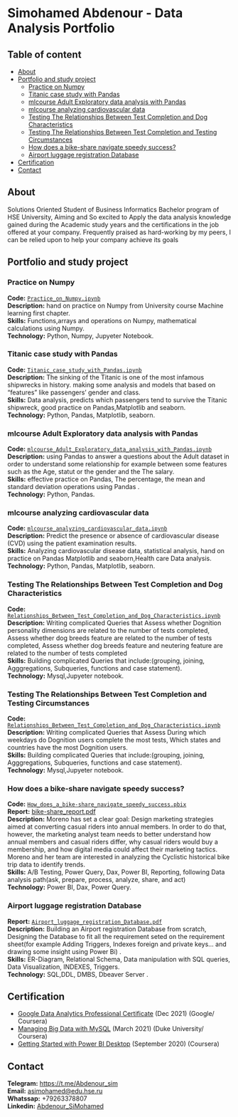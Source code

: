# Simohamed Abdenour - Data Analysis Portfolio
## Table of content
<!--Link-->
* [About](https://github.com/Abdenoursim/Data-analysis#about)
* [Portfolio and study project](https://github.com/Abdenoursim/Data-analysis#portfolio-project)
  * [Practice on Numpy](https://github.com/Abdenoursim/Data-analysis/edit/main/README.md#practice-on-numpy)
  * [Titanic case study with Pandas](https://github.com/Abdenoursim/Data-analysis/edit/main/README.md#titanic-case-study-with-pandas)
  * [mlcourse Adult Exploratory data analysis with Pandas](https://github.com/Abdenoursim/Data-analysis/edit/main/README.md#mlcourse-adult-exploratory-data-analysis-with-pandas)
  * [mlcourse analyzing cardiovascular data](https://github.com/Abdenoursim/Data-analysis/edit/main/README.md#mlcourse-analyzing-cardiovascular-data)
  * [Testing The Relationships Between Test Completion and Dog Characteristics](https://github.com/Abdenoursim/Data-analysis/edit/main/README.md#testing-the-relationships-between-test-completion-and-dog-characteristics)
  * [Testing The Relationships Between Test Completion and Testing Circumstances](https://github.com/Abdenoursim/Data-analysis/edit/main/README.md#testing-the-relationships-between-test-completion-and-testing-circumstances)
  * [How does a bike-share navigate speedy success?](https://github.com/Abdenoursim/Data-analysis/edit/main/README.md#how-does-a-bike-share-navigate-speedy-success)
  * [Airport luggage registration Database](https://github.com/Abdenoursim/Data-analysis/edit/main/README.md#airport-luggage-registration-database)
* [Certification](https://github.com/Abdenoursim/Data-analysis/edit/main/README.md#certification)
* [Contact](https://github.com/Abdenoursim/Data-analysis/edit/main/README.md#contact)



##  About
Solutions Oriented Student of Business Informatics Bachelor program of HSE University, Aiming and So excited to Apply the data analysis knowledge gained during the Academic study years and the certifications in the job offered at your company. Frequently praised as hard-working by my peers, I can be relied upon to help your company achieve its goals


##  Portfolio and study project


### Practice on Numpy
**Code:** [`Practice_on_Numpy.ipynb`](https://github.com/Abdenoursim/case/blob/master/Numpy%20practice.ipynb)    
**Description:** hand on practice on Numpy from University course Machine learning first chapter.  
**Skills:** Functions,arrays and operations on Numpy, mathematical calculations using Numpy.  
**Technology:** Python, Numpy, Jupyeter Notebook.  

### Titanic case study with Pandas
**Code:** [`Titanic_case_study_with_Pandas.ipynb`](https://github.com/Abdenoursim/case/blob/master/Titanic%20Case%20Study%20With%20Pandas_.ipynb)    
**Description:** The sinking of the Titanic is one of the most infamous shipwrecks in history. making some analysis and models that based on  “features” like passengers’ gender and class.  
**Skills:** Data analysis, predicts which passengers tend to survive the Titanic shipwreck, good practice on Pandas,Matplotlib and seaborn.  
**Technology:** Python, Pandas, Matplotlib, seaborn.  

### mlcourse Adult Exploratory data analysis with Pandas
**Code:** [`mlcourse_Adult_Exploratory_data_analysis_with_Pandas.ipynb`](https://github.com/Abdenoursim/case/blob/master/mlcourse%20exploratory%20data%20analysis%20with%20pandas.ipynb)    
**Description:** using Pandas to answer a questions about the Adult dataset in order to understand some relationship for example between some features such as  the Age, statut or the gender and the The salary.  
**Skills:** effective practice on Pandas, The percentage, the mean and standard deviation operations using Pandas .  
**Technology:** Python, Pandas. 

### mlcourse analyzing cardiovascular data
**Code:** [`mlcourse_analyzing_cardiovascular_data.ipynb`](https://github.com/Abdenoursim/case/blob/master/mlcourse%20analyzing%20cardiovascular%20data.ipynb)      
**Description:** Predict the presence or absence of cardiovascular disease (CVD) using the patient examination results.  
**Skills:** Analyzing cardiovascular disease data, statistical analysis, hand on practice on Pandas Matplotlib and seaborn,Health care Data analysis.    
**Technology:** Python, Pandas, Matplotlib, seaborn.   
 
 ### Testing The Relationships Between Test Completion and Dog Characteristics
**Code:** [`Relationships_Between_Test_Completion_and_Dog_Characteristics.ipynb`](https://github.com/Abdenoursim/case/blob/master/Relationships_Between_Test_Completion_and_Dog_Characteristics_.ipynb)      
**Description:** Writing complicated Queries that Assess whether Dognition personality dimensions are related to the number of tests completed, Assess whether dog breeds feature are related to the number of tests completed, Assess whether dog breeds feature and neutering feature are related to the number of tests completed  
**Skills:** Building complicated Queries that include:(grouping, joining, Agggregations, Subqueries, functions and case statement).  
**Technology:** Mysql,Jupyeter notebook.  

 ### Testing The Relationships Between Test Completion and Testing Circumstances
**Code:** [`Relationships_Between_Test_Completion_and_Dog_Characteristics.ipynb`](https://github.com/Abdenoursim/case/blob/master/Relationships_Between_Test_Completion_and_Testing_Circumstances_.ipynb)      
**Description:** Writing complicated Queries that Assess During which weekdays do Dognition users complete the most tests, Which states and countries have the most Dognition users.  
**Skills:** Building complicated Queries that include:(grouping, joining, Agggregations, Subqueries, functions and case statement).  
**Technology:** Mysql,Jupyeter notebook.  

 ### How does a bike-share navigate speedy success?
**Code:** [`How_does_a_bike-share_navigate_speedy_success.pbix`](https://app.powerbi.com/reportEmbed?reportId=2f1e5827-93ea-43f2-88eb-c7fd3403435c&autoAuth=true&ctid=21f26c24-0793-4b07-a73d-563cd2ec235f&config=eyJjbHVzdGVyVXJsIjoiaHR0cHM6Ly93YWJpLXdlc3QtZXVyb3BlLXJlZGlyZWN0LmFuYWx5c2lzLndpbmRvd3MubmV0LyJ9)   
**Report:** [bike-share_report.pdf](https://github.com/Abdenoursim/case/blob/master/Bake%20case%20study.pdf)  
**Description:** Moreno has set a clear goal: Design marketing strategies aimed at converting casual riders into annual members. In order to
do that, however, the marketing analyst team needs to better understand how annual members and casual riders differ, why
casual riders would buy a membership, and how digital media could affect their marketing tactics. Moreno and her team are
interested in analyzing the Cyclistic historical bike trip data to identify trends.  
**Skills:** A/B Testing, Power Query, Dax, Power BI, Reporting, following Data analysis path(ask, prepare, process, analyze,
share, and act)   
**Technology:** Power BI, Dax, Power Query.  

 ### Airport luggage registration Database
**Report:** [`Airport_luggage_registration_Database.pdf`](https://github.com/Abdenoursim/case/blob/master/Airport%20luggage%20registration%20Database.pdf)      
**Description:** Building an Airport registration Database from scratch, Designing the Database to fit all the requirement seted on the requirement sheet(for example Adding Triggers, Indexes foreign and private keys... and drawing some insight using Power Bi) .  
**Skills:** ER-Diagram, Relational Schema, Data manipulation with SQL queries, Data Visualization, INDEXES, Triggers.  
**Technology:** SQL,DDL, DMBS, Dbeaver Server . 

##  Certification

- [Google Data Analytics Professional Certificate](https://coursera.org/share/2f76f2ba25a63fb11ee943bf9502f155) (Dec 2021) (Google/ Coursera)  
- [Managing Big Data with MySQL](https://coursera.org/share/2f76f2ba25a63fb11ee943bf9502f155) (March 2021) (Duke University/ Coursera)  
- [Getting Started with Power BI Desktop](https://coursera.org/share/7ccbde96c89bf0b3b94f5737835cdc04) (September 2020) (Coursera)  



##  Contact

**Telegram:** https://t.me/Abdenour_sim   
**Email:** asimohamed@edu.hse.ru  
**Whatssap:** +79263378807  
**Linkedin:** [Abdenour_SiMohamed](https://www.linkedin.com/in/abdenour-simohamed-b03620224/)  
